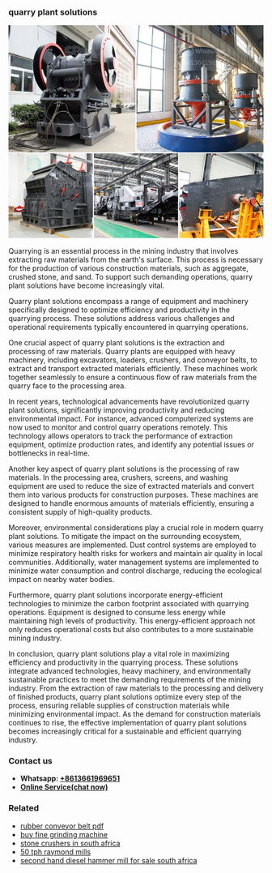 <h3>quarry plant solutions</h3><img src='1708408484.jpg' alt=''><p>Quarrying is an essential process in the mining industry that involves extracting raw materials from the earth's surface. This process is necessary for the production of various construction materials, such as aggregate, crushed stone, and sand. To support such demanding operations, quarry plant solutions have become increasingly vital.</p><p>Quarry plant solutions encompass a range of equipment and machinery specifically designed to optimize efficiency and productivity in the quarrying process. These solutions address various challenges and operational requirements typically encountered in quarrying operations.</p><p>One crucial aspect of quarry plant solutions is the extraction and processing of raw materials. Quarry plants are equipped with heavy machinery, including excavators, loaders, crushers, and conveyor belts, to extract and transport extracted materials efficiently. These machines work together seamlessly to ensure a continuous flow of raw materials from the quarry face to the processing area.</p><p>In recent years, technological advancements have revolutionized quarry plant solutions, significantly improving productivity and reducing environmental impact. For instance, advanced computerized systems are now used to monitor and control quarry operations remotely. This technology allows operators to track the performance of extraction equipment, optimize production rates, and identify any potential issues or bottlenecks in real-time.</p><p>Another key aspect of quarry plant solutions is the processing of raw materials. In the processing area, crushers, screens, and washing equipment are used to reduce the size of extracted materials and convert them into various products for construction purposes. These machines are designed to handle enormous amounts of materials efficiently, ensuring a consistent supply of high-quality products.</p><p>Moreover, environmental considerations play a crucial role in modern quarry plant solutions. To mitigate the impact on the surrounding ecosystem, various measures are implemented. Dust control systems are employed to minimize respiratory health risks for workers and maintain air quality in local communities. Additionally, water management systems are implemented to minimize water consumption and control discharge, reducing the ecological impact on nearby water bodies.</p><p>Furthermore, quarry plant solutions incorporate energy-efficient technologies to minimize the carbon footprint associated with quarrying operations. Equipment is designed to consume less energy while maintaining high levels of productivity. This energy-efficient approach not only reduces operational costs but also contributes to a more sustainable mining industry.</p><p>In conclusion, quarry plant solutions play a vital role in maximizing efficiency and productivity in the quarrying process. These solutions integrate advanced technologies, heavy machinery, and environmentally sustainable practices to meet the demanding requirements of the mining industry. From the extraction of raw materials to the processing and delivery of finished products, quarry plant solutions optimize every step of the process, ensuring reliable supplies of construction materials while minimizing environmental impact. As the demand for construction materials continues to rise, the effective implementation of quarry plant solutions becomes increasingly critical for a sustainable and efficient quarrying industry.</p><h3>Contact us</h3><ul><li><strong>Whatsapp:&nbsp;<a href="https://wa.me/8613661969651">+8613661969651</a></strong></li><li><a href="https://swt.shibang-china.com/?git&amp;zhl&amp;quarry plant solutions"><strong>Online Service(chat now)</strong></a></li></ul><h3>Related</h3><ul><li><a href='rubber conveyor belt pdf.md'>rubber conveyor belt pdf</a></li><li><a href='buy fine grinding machine.md'>buy fine grinding machine</a></li><li><a href='stone crushers in south africa.md'>stone crushers in south africa</a></li><li><a href='50 tph raymond mills.md'>50 tph raymond mills</a></li><li><a href='second hand diesel hammer mill for sale south africa.md'>second hand diesel hammer mill for sale south africa</a></li></ul>